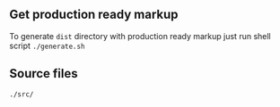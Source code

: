 
## Get production ready markup

To generate `dist` directory with production ready markup
just run shell script
`./generate.sh`

## Source files

`./src/`